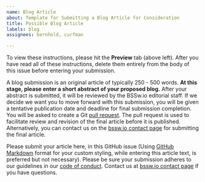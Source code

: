 ```yaml
---
name: Blog Article
about: Template for Submitting a Blog Article for Consideration
title: Possible Blog Article
labels: blog
assignees: bernhold, curfman

---
```


To view these instructions, please hit the **Preview** tab (above left). After you have read all of these instructions, delete them entirely from the body of this issue before entering your submission.

A blog submission is an original article of typically 250 - 500 words. **At this stage, please enter a short abstract of your proposed blog.** After your abstract is submitted, it will be reviewed by the BSSw.io editorial staff. If we decide we want you to move forward with this submission, you will be given a tentative publication date and deadline for final submission completion. You will be asked to create a Git [pull request](https://help.github.com/en/articles/creating-a-pull-request). The pull request is used to facilitate review and revision of the final article before it is published. Alternatively, you can contact us on the [bssw.io contact page](https://bssw.io/contributes/new) for submitting the final article.

Please submit your article here, in this GitHub issue (Using [GitHub Markdown](https://guides.github.com/features/mastering-markdown) format for your custom styling, while entering this article text, is preferred but not necessary). Please be sure your submission adheres to our guidelines in our [code of conduct](../../CODE_OF_CONDUCT.md). Contact us at [bssw.io contact page](https://bssw.io/contributes/new) if you have questions.
